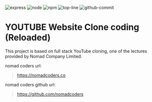 ![express](https://img.shields.io/badge/express-4.18.1-brightgreen)
![node](https://img.shields.io/badge/node-14.15.4-green)
![npm](https://img.shields.io/badge/npm-6.14.10-green)
![top-line](https://img.shields.io/tokei/lines/github/LeeHwanHo/wetube-reloaded)
![github-commit](https://img.shields.io/github/last-commit/LeeHwanHo/wetube-reloaded)
# YOUTUBE Website Clone coding (Reloaded)

This project is based on full stack YouTube cloning, one of the lectures provided by Nomad Company Limited.

nomad coders url: 
>https://nomadcoders.co

nomad coders github url: 
>https://github.com/nomadcoders


